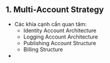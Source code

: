 ## 1. Multi-Account Strategy
- Các khía cạnh cần quan tâm:
    - Identity Account Architecture
    - Logging Account Architecture
    - Publishing Account Structure
    - Billing Structure
- 